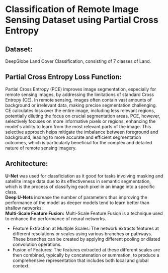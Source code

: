 # Classification of Remote Image Sensing Dataset using Partial Cross Entropy
## Dataset:
DeepGlobe Land Cover Classification, consisting of 7 classes of Land.
## Partial Cross Entropy Loss Function:
Partial Cross Entropy (PCE) improves image segmentation, especially for remote sensing images, by addressing the limitations of standard Cross Entropy (CE). In remote sensing, images often contain vast amounts of background or irrelevant data, making precise segmentation challenging. CE calculates loss over the entire image, including less relevant regions, potentially diluting the focus on crucial segmentation areas. PCE, however, selectively focuses on more informative pixels or regions, enhancing the model's ability to learn from the most relevant parts of the image. This selective approach helps mitigate the imbalance between foreground and background, leading to more accurate and efficient segmentation outcomes, which is particularly beneficial for the complex and detailed nature of remote sensing imagery.
## Architecture:
**U-Net** was used for classficiation as it good for tasks involving masking and satellite image data due to its effectiveness in semantic segmentation, which is the process of classifying each pixel in an image into a specific class.  
**Deep U-Nets** increase the number of parameters thus improving the performance of the model as deeper models tend to learn better than shallow networks.  
**Multi-Scale Feature Fusion:** 
Multi-Scale Feature Fusion is a technique used to enhance the performance of neural networks.  
- Feature Extraction at Multiple Scales: The network extracts features at different resolutions or scales using various branches or pathways. These branches can be created by applying different pooling or dilated convolution operations.
- Fusion of Features: The features extracted at these different scales are then combined, typically by concatenation or summation, to produce a comprehensive representation that includes both local and global context.
